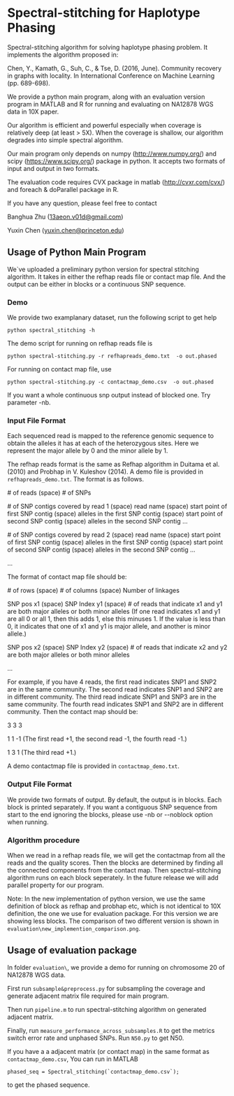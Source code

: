 # Spectral-stitching for Haplotype Phasing

Spectral-stitching algorithm for solving haplotype phasing problem. It implements the algorithm proposed in:


Chen, Y., Kamath, G., Suh, C., & Tse, D. (2016, June). Community recovery in graphs with locality. In International Conference on Machine Learning (pp. 689-698).

We provide a python main program, along with an evaluation version program in MATLAB and R for running and evaluating on NA12878 WGS data in 10X paper.

Our algorithm is efficient and powerful especially when coverage is relatively deep (at least > 5X). When the coverage is shallow, our algorithm degrades into simple spectral algorithm. 


Our main program only depends on numpy (http://www.numpy.org/) and scipy (https://www.scipy.org/) package in python. It accepts two formats of input and output in two formats.


The evaluation code requires CVX package in matlab (http://cvxr.com/cvx/) and foreach & doParallel package in R. 


If you have any question, please feel free to contact 

Banghua Zhu (13aeon.v01d@gmail.com)

Yuxin Chen (yuxin.chen@princeton.edu)


## Usage of Python Main Program


We`ve uploaded a preliminary python version for spectral stitching algorithm. It takes in either the refhap reads file or contact map file. And the output can be either in blocks or a continuous SNP sequence.

### Demo

We provide two examplanary dataset, run the following script to get help
```
python spectral_stitching -h
```
The demo script for running on refhap reads file is 
```
python spectral-stitching.py -r refhapreads_demo.txt  -o out.phased
```

For running on contact map file, use
```
python spectral-stitching.py -c contactmap_demo.csv  -o out.phased
```

If you want a whole continuous snp output instead of blocked one. Try parameter -nb.



### Input File Format 


Each sequenced read is mapped to the reference genomic sequence to obtain the alleles it has at each of the heterozygous sites. Here we represent the major allele by 0 and the minor allele by 1.

The refhap reads format is the same as Refhap algorithm in Duitama et al. (2010) and Probhap in V. Kuleshov (2014). A demo file is provided in `refhapreads_demo.txt`. The format is as follows.

\# of reads (space) \# of SNPs

\# of SNP contigs covered by read 1 (space) read name (space) start point of first SNP contig (space) alleles in the first SNP contig (space) start point of second SNP contig (space) alleles in the second SNP contig ...

\# of SNP contigs covered by read 2 (space) read name (space) start point of first SNP contig (space) alleles in the first SNP contig (space) start point of second SNP contig (space) alleles in the second SNP contig ...

...



The format of contact map file should be:

\# of rows (space) \# of columns (space) Number of linkages

SNP pos x1 (space) SNP Index y1 (space) \# of reads that indicate x1 and y1 are both major alleles or both minor alleles (If one read indicates x1 and y1 are all 0 or all 1, then this adds 1, else this minuses 1. If the value is less than 0, it indicates that one of x1 and y1 is major allele, and another is minor allele.)

SNP pos x2 (space) SNP Index y2 (space) \# of reads that indicate x2 and y2 are both major alleles or both minor alleles

...

For example, if you have 4 reads, the first read indicates SNP1 and SNP2 are in the same community. The second read indicates SNP1 and SNP2 are in different community. The third read indicate SNP1 and SNP3 are in the same community. The fourth read indicates SNP1 and SNP2 are in different community. Then the contact map should be:

3 3 3

1 1 -1     (The first read +1, the second read -1, the fourth read -1.)

1 3 1      (The third read +1.)

A demo contactmap file is provided in `contactmap_demo.txt`.


### Output File Format

We provide two formats of output. By default, the output is in blocks. Each block is printed separately. If you want a contiguous SNP sequence from start to the end ignoring the blocks, please use -nb or --noblock option when running.

### Algorithm procedure

When we read in a refhap reads file, we will get the contactmap from all the reads and the quality scores. Then the blocks are determined by finding all the connected components from the contact map. Then spectral-stitching algorithm runs on each block seperately. In the future release we will add parallel property for our program.


Note: In the new implementation of python version, we use the same definition of block as refhap and probhap etc, which is not identical to 10X definition, the one we use for evaluation package. For this version we are showing less blocks. The comparison of two different version is shown in `evaluation\new_implemention_comparison.png`.


## Usage of evaluation package

In folder `evaluation\`, we provide a demo for running on chromosome 20 of NA12878 WGS data.

First run `subsample&preprocess.py` for subsampling the coverage and generate adjacent matrix file required for main program.

Then run `pipeline.m` to run spectral-stitching algorithm on generated adjacent matrix. 

Finally, run `measure_performance_across_subsamples.R` to get the metrics switch error rate and unphased SNPs. Run `N50.py` to get N50.

If you have a a adjacent matrix (or contact map) in the same format as `contactmap_demo.csv`, You can run in MATLAB

```
phased_seq = Spectral_stitching(`contactmap_demo.csv`);
```

to get the phased sequence.






